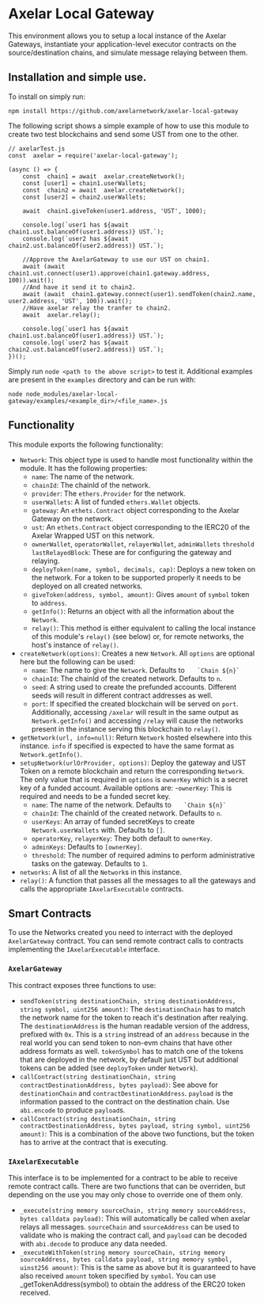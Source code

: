 # Axelar Local Gateway

This environment allows you to setup a local instance of the Axelar Gateways, instantiate your application-level executor contracts on the source/destination chains, and simulate message relaying between them.

## Installation and simple use.

To install on simply run:

```
npm install https://github.com/axelarnetwork/axelar-local-gateway
```

The following script shows a simple example of how to use this module to create two test blockchains and send some UST from one to the other.

```
// axelarTest.js
const  axelar = require('axelar-local-gateway');

(async () => {
	const  chain1 = await  axelar.createNetwork();
	const [user1] = chain1.userWallets;
	const  chain2 = await  axelar.createNetwork();
	const [user2] = chain2.userWallets;

	await  chain1.giveToken(user1.address, 'UST', 1000);

	console.log(`user1 has ${await  chain1.ust.balanceOf(user1.address)} UST.`);
	console.log(`user2 has ${await  chain2.ust.balanceOf(user2.address)} UST.`);

	//Approve the AxelarGateway to use our UST on chain1.
	await (await  chain1.ust.connect(user1).approve(chain1.gateway.address, 100)).wait();
	//And have it send it to chain2.
	await (await  chain1.gateway.connect(user1).sendToken(chain2.name, user2.address, 'UST', 100)).wait();
	//Have axelar relay the tranfer to chain2.
	await  axelar.relay();

	console.log(`user1 has ${await  chain1.ust.balanceOf(user1.address)} UST.`);
	console.log(`user2 has ${await  chain2.ust.balanceOf(user2.address)} UST.`);
})();
```
Simply run `node <path to the above script>` to test it. Additional examples are present in the `examples` directory and can be run with:

```
node node_modules/axelar-local-gateway/examples/<example_dir>/<file_name>.js
```

## Functionality

This module exports the following functionality:
- `Network`: This object type is used to handle most functionality within the module. It has the following properties:
	- `name`: The name of the network.
	- `chainId`: The chainId of the network.
	- `provider`: The `ethers.Provider` for the network.
	- `userWallets`: A list of funded `ethers.Wallet` objects.
	- `gateway`: An `ethets.Contract` object corresponding to the Axelar Gateway on the network.
	- `ust`: An `ethets.Contract` object corresponding to the IERC20 of the Axelar Wrapped UST on this network.
	- `ownerWallet`, `operatorWallet`, `relayerWallet`, `adminWallets` `threshold` `lastRelayedBlock`: These are for configuring the gateway and relaying.
	- `deployToken(name, symbol, decimals, cap)`: Deploys a new token on the network. For a token to be supported properly it needs to be deployed on all created networks.
	- `giveToken(address, symbol, amount)`: Gives `amount` of `symbol` token to `address`.
	- `getInfo()`: Returns an object with all the information about the `Network`. 
	- `relay()`: This method is either equivalent to calling the local instance of this module's `relay()` (see below) or, for remote networks, the host's instance of `relay()`.
- `createNetwork(options)`: Creates a new `Network`. All `options` are optional here but the following can be used:
  - `name`: The name to give the `Network`. Defaults to ``    `Chain ${n}`    ``
  - `chainId`: The chainId of the created network. Defaults to `n`.
  - `seed`: A string used to create the prefunded accounts. Different seeds will result in different contract addresses as well.
  - `port`: If specified the created blockchain will be served on `port`. Additionally, accessing `/axelar` will result in the same output as `Network.getInfo()` and accessing `/relay` will cause the networks present in the instance serving this blockchain to `relay()`.
- `getNetwork(url, info=null)`: Return `Network` hosted elsewhere into this instance. `info` if specified is expected to have the same format as `Network.getInfo()`. 
- `setupNetwork(urlOrProvider, options)`: Deploy the gateway and UST Token on a remote blockchain and return the corresponding `Network`. The only value that is required in `options` is `ownerKey` which is a secret key of a funded account. Available options are:
  -`ownerKey`: This is required and needs to be a funded secret key.
  - `name`: The name of the network. Defaults to ``    `Chain ${n}`   `` 
  - `chainId`: The chainId of the created network. Defaults to `n`.
  - `userKeys`: An array of funded secretKeys to create `Network.userWallets` with. Defaults to `[]`.
  - `operatorKey`, `relayerKey`: They both default to `ownerKey`.
  - `adminKeys`: Defaults to `[ownerKey]`.
  - `threshold`: The number of required admins to perform administrative tasks on the gateway. Defaults to `1`. 
- `networks`: A list of all the `Network`s in this instance.
- `relay()`: A function that passes all the messages to all the gateways and calls the appropriate `IAxelarExecutable` contracts.

## Smart Contracts
To use the Networks created you need to interract with the deployed `AxelarGateway` contract. You can send remote contract calls to contracts implementing the `IAxelarExecutable` interface. 
### `AxelarGateway`
This contract exposes three functions to use:
- `sendToken(string destinationChain, string destinationAddress, string symbol, uint256 amount)`: The `destinationChain` has to match the network name for the token to reach it's destination after realying. The `destinationAddress` is the human readable version of the address, prefixed with `0x`. This is a `string` instread of an `address` because in the real world you can send token to non-evm chains that have other address formats as well. `tokenSymbol` has to match one of the tokens that are deployed in the network, by default just UST but additional tokens can be added (see `deployToken` under `Network`).
- `callContract(string destinationChain, string contractDestinationAddress, bytes payload)`: See above for `destinationChain` and `contractDestinationAddress`. `payload` is the information passed to the contract on the destination chain. Use `abi.encode` to produce `payload`s.
- `callContract(string destinationChain, string contractDestinationAddress, bytes payload, string symbol, uint256 amount)`: This is a combination of the above two functions, but the token has to arrive at the contract that is executing.
### `IAxelarExecutable`
This interface is to be implemented for a contract to be able to receive remote contract calls. There are two functions that can be overriden, but depending on the use you may only chose to override one of them only.
- `_execute(string memory sourceChain, string memory sourceAddress, bytes calldata payload)`: This will automatically be called when axelar relays all messages. `sourceChain` and `sourceAddress` can be used to validate who is making the contract call, and `payload` can be decoded with `abi.decode` to produce any data needed.
- `_executeWithToken(string memory sourceChain, string memory sourceAddress, bytes calldata payload, string memory symbol, uinst256 amount)`: This is the same as above but it is guaranteed to have also received `amount` token specified by `symbol`. You can use _getTokenAddress(symbol) to obtain the address of the ERC20 token received.